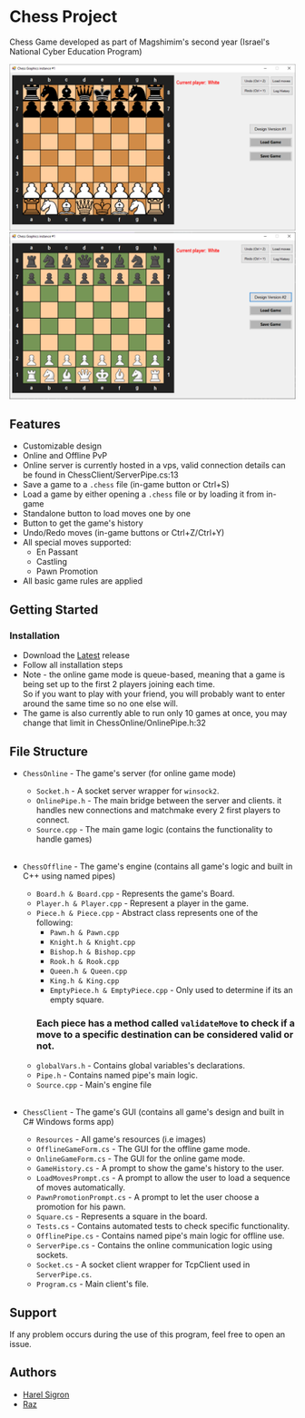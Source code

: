 # Chess Project

Chess Game developed as part of Magshimim's second year (Israel's National Cyber Education Program)

![Showcase design v1](./ChessOnline/Resources/ChessClientV1.png)
![Showcase design v2](./ChessOnline/Resources/ChessClientV2.png)

## Features

* Customizable design
* Online and Offline PvP
* Online server is currently hosted in a vps, valid connection details can be found in ChessClient/ServerPipe.cs:13
* Save a game to a `.chess` file (in-game button or Ctrl+S)
* Load a game by either opening a `.chess` file or by loading it from in-game
* Standalone button to load moves one by one
* Button to get the game's history
* Undo/Redo moves (in-game buttons or Ctrl+Z/Ctrl+Y)
* All special moves supported:
    * En Passant
    * Castling
    * Pawn Promotion
* All basic game rules are applied
## Getting Started


### Installation

* Download the [Latest](https://github.com/itssigron/Chess/releases/tag/v2.0.0) release
* Follow all installation steps
* Note - the online game mode is queue-based, meaning that a game is being set up to the first 2 players joining each time.<br>So if you want to play with your friend, you will probably want to enter around the same time so no one else will.
* The game is also currently able to run only 10 games at once, you may change that limit in ChessOnline/OnlinePipe.h:32
## File Structure

* `ChessOnline` - The game's server 
(for online game mode)
    * `Socket.h` - A socket server wrapper for `winsock2`.
    * `OnlinePipe.h` - The main bridge between the server and clients. it handles new connections and matchmake every 2 first players to connect.
    * `Source.cpp` - The main game logic (contains the functionality to handle games)<br><br>

* `ChessOffline` - The game's engine (contains all game's logic and built in C++ using named pipes)
    * `Board.h & Board.cpp` - Represents the game's Board.
    * `Player.h & Player.cpp` - Represent a player in the game.
    * `Piece.h & Piece.cpp` - Abstract class represents one of the following:
        * `Pawn.h & Pawn.cpp`
        * `Knight.h & Knight.cpp`
        * `Bishop.h & Bishop.cpp`
        * `Rook.h & Rook.cpp`
        * `Queen.h & Queen.cpp`
        * `King.h & King.cpp`
        * `EmptyPiece.h & EmptyPiece.cpp` - Only used to determine if its an empty square.<br>
        ### Each piece has a method called `validateMove` to check if a move to a specific destination can be considered valid or not.<br>
    * `globalVars.h` - Contains global variables's declarations.
    * `Pipe.h` - Contains named pipe's main logic.
    * `Source.cpp` - Main's engine file<br><br>

* `ChessClient` - The game's GUI (contains all game's design and built in C# Windows forms app)
    * `Resources` - All game's resources (i.e images)
    * `OfflineGameForm.cs` - The GUI for the offline game mode.
    * `OnlineGameForm.cs` - The GUI for the online game mode.
    * `GameHistory.cs` - A prompt to show the game's history to the user.
    * `LoadMovesPrompt.cs` - A prompt to allow the user to load a sequence of moves automatically.
    * `PawnPromotionPrompt.cs` - A prompt to let the user choose a promotion for his pawn.    
    * `Square.cs` - Represents a square in the board.
    * `Tests.cs` - Contains automated tests to check specific functionality.
    * `OfflinePipe.cs` - Contains named pipe's main logic for offline use.
    * `ServerPipe.cs` - Contains the online communication logic using sockets.
    * `Socket.cs` - A socket client wrapper for TcpClient used in `ServerPipe.cs`.
    * `Program.cs` - Main client's file.
## Support

If any problem occurs during the use of this program, feel free to open an issue.

## Authors

- [Harel Sigron](https://github.com/itssigron)
- [Raz](https://github.com/Razkoo)
